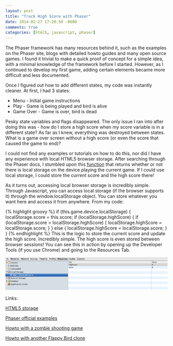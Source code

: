 ```yaml
---
layout: post
title: "Track High Score with Phaser"
date: 2014-02-27 17:20:50 -0600
comments: true
categories: [html5, javascript, phaser]
---
```

The Phaser framework has many resources behind it, such as the examples on the Phaser site, blogs with detailed howto guides and many open source games. I found it trivial to make a quick proof of concept for a simple idea, with a minimal knowledge of the framework before I started. However, as I continued to develop my first game, adding certain elements became more difficult and less documented.

Once I figured out how to add different states, my code was instantly cleaner. At first, I had 3 states:

* Menu - Initial game instructions
* Play - Game is being played and bird is alive
* Game Over - Game is over, bird is dead

Pesky state variables and flags disappeared. The only issue I ran into after doing this was - how do I store a high score when my score variable is in a different state? As far as I knew, everything was destroyed between states. What is a game over screen without a high score (or even the score that caused the game to end)?

I could not find any examples or tutorials on how to do this, nor did I have any experience with local HTML5 browser storage. After searching through the Phaser docs, I stumbled upon this [function](http://docs.phaser.io/Phaser.Device.html#toc26) that returns whether or not there is local storage on the device playing the current game. If I could use local storage, I could store the current score and the high score there!

As it turns out, accessing local browser storage is incredibly simple. Through Javascript, you can access local storage (if the browser supports it) through the window.localStorage object. You can store whatever you want here and access it from anywhere. From my code:

{% highlight groovy %}
if (this.game.device.localStorage) {
    localStorage.score = this.score;
    if (localStorage.highScore) {
        if (localStorage.score > localStorage.highScore) {
            localStorage.highScore = localStorage.score;
        }
    }
    else {
        localStorage.highScore = localStorage.score;
    }
}
{% endhighlight %}
This is the logic to store the current score and update the high score. Incredibly simple. The high score is even stored between browser sessions! You can see this in action by opening up the Developer Tools (if you use Chrome) and going to the Resources Tab.

![Phaser Bird Dev Tools](/assets/phaser-bird-dev-tools.png)

Links:

[HTML5 storage][HTML5 storage]

[Phaser official examples][Phaser official examples]

[Howto with a zombie shooting game][Howto with a zombie shooting game]

[Howto with another Flappy Bird clone][Howto with another Flappy Bird clone]

[HTML5 storage]: http://diveintohtml5.info/storage.html
[Phaser official examples]: http://gametest.mobi/phaser/examples/
[Howto with a zombie shooting game]: http://jessefreeman.com/game-dev/building-a-html5-game-with-phaser/
[Howto with another Flappy Bird clone]: http://blog.lessmilk.com/how-to-make-flappy-bird-in-html5-1/

